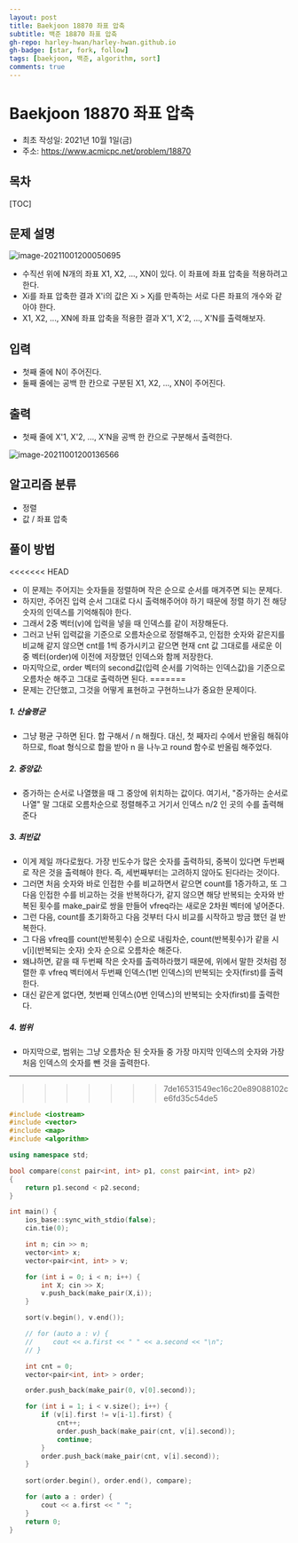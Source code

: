 ```yaml
---
layout: post
title: Baekjoon 18870 좌표 압축
subtitle: 백준 18870 좌표 압축
gh-repo: harley-hwan/harley-hwan.github.io
gh-badge: [star, fork, follow]
tags: [baekjoon, 백준, algorithm, sort]
comments: true
---
```


# Baekjoon 18870 좌표 압축

- 최초 작성일: 2021년 10월 1일(금)
- 주소: https://www.acmicpc.net/problem/18870

## 목차
[TOC]

## 문제 설명
![image-20211001200050695](C:\Users\user\AppData\Roaming\Typora\typora-user-images\image-20211001200050695.png)


- 수직선 위에 N개의 좌표 X1, X2, ..., XN이 있다. 이 좌표에 좌표 압축을 적용하려고 한다.
- Xi를 좌표 압축한 결과 X'i의 값은 Xi > Xj를 만족하는 서로 다른 좌표의 개수와 같아야 한다.
- X1, X2, ..., XN에 좌표 압축을 적용한 결과 X'1, X'2, ..., X'N를 출력해보자.

## 입력
- 첫째 줄에 N이 주어진다.
- 둘째 줄에는 공백 한 칸으로 구분된 X1, X2, ..., XN이 주어진다.

## 출력

- 첫째 줄에 X'1, X'2, ..., X'N을 공백 한 칸으로 구분해서 출력한다.


![image-20211001200136566](C:\Users\user\AppData\Roaming\Typora\typora-user-images\image-20211001200136566.png)


## 알고리즘 분류

- 정렬
- 값 / 좌표 압축

## 풀이 방법

<<<<<<< HEAD
- 이 문제는 주어지는 숫자들을 정렬하며 작은 순으로 순서를 매겨주면 되는 문제다.
- 하지만, 주어진 입력 순서 그대로 다시 출력해주어야 하기 때문에 정렬 하기 전 해당 숫자의 인덱스를 기억해줘야 한다.
- 그래서 2중 벡터(v)에 입력을 넣을 때 인덱스를 같이 저장해둔다.
- 그러고 난뒤 입력값을 기준으로 오름차순으로 정렬해주고, 인접한 숫자와 같은지를 비교해 같지 않으면 cnt를 1씩 증가시키고 같으면 현재 cnt 값 그대로를 새로운 이중 벡터(order)에 이전에 저장했던 인덱스와 함께 저장한다. 
- 마지막으로, order 벡터의 second값(입력 순서를 기억하는 인덱스값)을 기준으로 오름차순 해주고 그대로 출력하면 된다.
=======
- 문제는 간단했고, 그것을 어떻게 표현하고 구현하느냐가 중요한 문제이다.

##### 1. 산술평균
 - 그냥 평균 구하면 된다. 합 구해서 / n 해줬다. 대신, 첫 째자리 수에서 반올림 해줘야 하므로, float 형식으로 합을 받아 n 을 나누고 round 함수로 반올림 해주었다.

##### 2. 중앙값:
 - 증가하는 순서로 나열했을 때 그 중앙에 위치하는 값이다. 여기서, "증가하는 순서로 나열" 말 그대로 오름차순으로 정렬해주고 거기서 인덱스 n/2 인 곳의 수를 출력해준다

##### 3. 최빈값
 - 이게 제일 까다로웠다. 가장 빈도수가 많은 숫자를 출력하되, 중복이 있다면 두번째로 작은 것을 출력해야 한다. 즉, 세번째부터는 고려하지 않아도 된다라는 것이다. 
 - 그러면 처음 숫자와 바로 인접한 수를 비교하면서 같으면 count를 1증가하고, 또 그 다음 인접한 수를 비교하는 것을 반복하다가, 같지 않으면 해당 반복되는 숫자와 반복된 횟수를 make_pair로 쌍을 만들어 vfreq라는 새로운 2차원 벡터에 넣어준다. 
 - 그런 다음, count를 초기화하고 다음 것부터 다시 비교를 시작하고 방금 했던 걸 반복한다.
 - 그 다음 vfreq를 count(반복횟수) 순으로 내림차순, count(반복횟수)가 같을 시 v[i](반복되는 숫자) 숫자 순으로 오름차순 해준다.
 - 왜냐하면, 같을 때 두번째 작은 숫자를 출력하라했기 때문에, 위에서 말한 것처럼 정렬한 후 vfreq 벡터에서 두번째 인덱스(1번 인덱스)의 반복되는 숫자(first)를 출력한다.
 - 대신 같은게 없다면, 첫번째 인덱스(0번 인덱스)의 반복되는 숫자(first)를 출력한다.

##### 4. 범위
 - 마지막으로, 범위는 그냥 오름차순 된 숫자들 중 가장 마지막 인덱스의 숫자와 가장 처음 인덱스의 숫자를 뺀 것을 출력한다.



---
>>>>>>> 7de16531549ec16c20e89088102ce6fd35c54de5



```c++
#include <iostream>
#include <vector>
#include <map>
#include <algorithm>

using namespace std;

bool compare(const pair<int, int> p1, const pair<int, int> p2)
{
    return p1.second < p2.second;
}

int main() {
    ios_base::sync_with_stdio(false);
    cin.tie(0);

    int n; cin >> n;
    vector<int> x;
    vector<pair<int, int> > v;

    for (int i = 0; i < n; i++) {
        int X; cin >> X;
        v.push_back(make_pair(X,i));
    }

    sort(v.begin(), v.end());

    // for (auto a : v) {
    //     cout << a.first << " " << a.second << "\n";
    // }

    int cnt = 0;
    vector<pair<int, int> > order;

    order.push_back(make_pair(0, v[0].second));

    for (int i = 1; i < v.size(); i++) {
        if (v[i].first != v[i-1].first) {
            cnt++;
            order.push_back(make_pair(cnt, v[i].second));
            continue;
        }
        order.push_back(make_pair(cnt, v[i].second));
    }
    
    sort(order.begin(), order.end(), compare);

    for (auto a : order) {
        cout << a.first << " ";
    }
    return 0;
}
```

